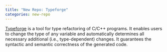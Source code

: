 ```yaml
---
title: "New Repo: Typeforge"
categories: new-repo
---
```


[Typeforge](https://github.com/LLNL/typeforge) is a tool for type refactoring of C/C++ programs. It enables users to change the type of any variable and automatically determines all necessary additional (i.e., type-dependent) changes. It guarantees the syntactic and semantic correctness of the generated code.
